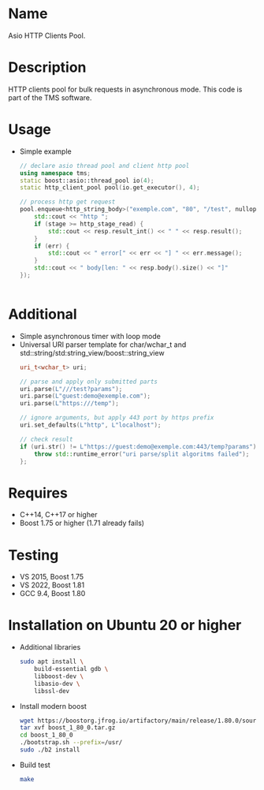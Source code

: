 # Name
Asio HTTP Clients Pool.

# Description
HTTP clients pool for bulk requests in asynchronous mode.
This code is part of the TMS software.

# Usage
 * Simple example
	``` C++    
    // declare asio thread pool and client http pool
    using namespace tms;
    static boost::asio::thread_pool io(4);
    static http_client_pool pool(io.get_executor(), 4);
    
    // process http get request
    pool.enqueue<http_string_body>("exemple.com", "80", "/test", nullopt, [](http_error err, http_stage stage, http_string_response&& resp){
        std::cout << "http ";
        if (stage >= http_stage_read) {
            std::cout << resp.result_int() << " " << resp.result();
        }
        if (err) {
            std::cout << " error[" << err << "] " << err.message();
        }
        std::cout << " body[len: " << resp.body().size() << "]"
    });
        
	```

# Additional
 * Simple asynchronous timer with loop mode
 * Universal URI parser template for char/wchar_t and std::string/std:string_view/boost::string_view
	``` C++
    uri_t<wchar_t> uri;

    // parse and apply only submitted parts
    uri.parse(L"///test?params");
    uri.parse(L"guest:demo@exemple.com");
    uri.parse(L"https:///temp");
    
    // ignore arguments, but apply 443 port by https prefix
    uri.set_defaults(L"http", L"localhost"); 
    
    // check result
    if (uri.str() != L"https://guest:demo@exemple.com:443/temp?params") {
        throw std::runtime_error("uri parse/split algoritms failed");
    };
	```

# Requires
 * C++14, C++17 or higher
 * Boost 1.75 or higher (1.71 already fails)

# Testing
 * VS 2015, Boost 1.75
 * VS 2022, Boost 1.81
 * GCC 9.4, Boost 1.80
 
# Installation on Ubuntu 20 or higher
 * Additional libraries
	``` bash
    sudo apt install \
        build-essential gdb \
        libboost-dev \
        libasio-dev \
        libssl-dev
	```

 * Install modern boost
    ``` bash
    wget https://boostorg.jfrog.io/artifactory/main/release/1.80.0/source/boost_1_80_0.tar.gz
    tar xvf boost_1_80_0.tar.gz
    cd boost_1_80_0
    ./bootstrap.sh --prefix=/usr/
    sudo ./b2 install
    ```

 * Build test
	``` bash
    make
	```